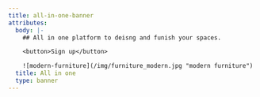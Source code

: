 ```yaml
---
title: all-in-one-banner
attributes:
  body: |-
    ## All in one platform to deisng and funish your spaces.

    <button>Sign up</button>

    ![modern-furniture](/img/furniture_modern.jpg "modern furniture")
  title: All in one
  type: banner
---
```


